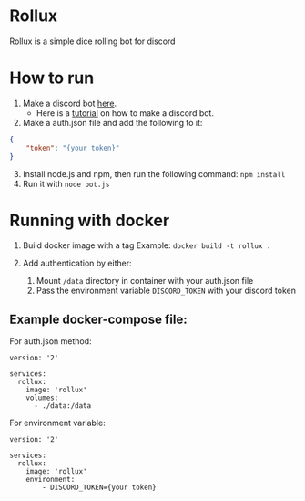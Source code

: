 # Rollux

Rollux is a simple dice rolling bot for discord

# How to run

1. Make a discord bot [here](https://discordapp.com/developers/applications/).
   - Here is a [tutorial](https://www.digitaltrends.com/gaming/how-to-make-a-discord-bot/) on how to make a discord bot. 
2. Make a auth.json file and add the following to it:

```json
{
    "token": "{your token}"
}
```
3. Install node.js and npm, then run the following command: `npm install`
4. Run it with `node bot.js`

# Running with docker

1. Build docker image with a tag
   Example: `docker build -t rollux .`

2. Add authentication by either:
   1. Mount `/data` directory in container with your auth.json file
   2. Pass the environment variable `DISCORD_TOKEN` with your discord token

## Example docker-compose file:

For auth.json method:
```
version: '2'

services:
  rollux:
    image: 'rollux'
    volumes:
      - ./data:/data
```

For environment variable:
```
version: '2'

services:
  rollux:
    image: 'rollux'
	environment:
		- DISCORD_TOKEN={your token}
```
